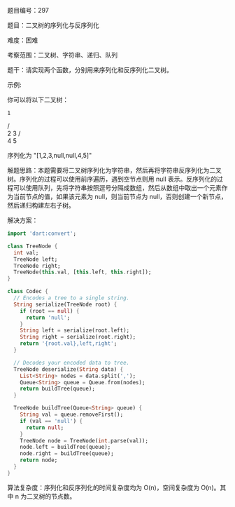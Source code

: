 题目编号：297

题目：二叉树的序列化与反序列化

难度：困难

考察范围：二叉树、字符串、递归、队列

题干：请实现两个函数，分别用来序列化和反序列化二叉树。

示例: 

你可以将以下二叉树：

    1
   / \
  2   3
     / \
    4   5

序列化为 "[1,2,3,null,null,4,5]"

解题思路：本题需要将二叉树序列化为字符串，然后再将字符串反序列化为二叉树。序列化的过程可以使用前序遍历，遇到空节点则用 null 表示。反序列化的过程可以使用队列，先将字符串按照逗号分隔成数组，然后从数组中取出一个元素作为当前节点的值，如果该元素为 null，则当前节点为 null，否则创建一个新节点，然后递归构建左右子树。

解决方案：

```dart
import 'dart:convert';

class TreeNode {
  int val;
  TreeNode left;
  TreeNode right;
  TreeNode(this.val, [this.left, this.right]);
}

class Codec {
  // Encodes a tree to a single string.
  String serialize(TreeNode root) {
    if (root == null) {
      return 'null';
    }
    String left = serialize(root.left);
    String right = serialize(root.right);
    return '{root.val},left,right';
  }

  // Decodes your encoded data to tree.
  TreeNode deserialize(String data) {
    List<String> nodes = data.split(',');
    Queue<String> queue = Queue.from(nodes);
    return buildTree(queue);
  }

  TreeNode buildTree(Queue<String> queue) {
    String val = queue.removeFirst();
    if (val == 'null') {
      return null;
    }
    TreeNode node = TreeNode(int.parse(val));
    node.left = buildTree(queue);
    node.right = buildTree(queue);
    return node;
  }
}
```

算法复杂度：序列化和反序列化的时间复杂度均为 O(n)，空间复杂度为 O(n)。其中 n 为二叉树的节点数。